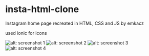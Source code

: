# insta-html-clone
 Instagram home page recreated in HTML, CSS and JS by emkacz
 
used ionic for icons

<img src="https://imgur.com/KqeVkQ7" alt="alt: screenshot 1"/>

<img src="https://imgur.com/Gk3kbYT" alt="alt: screenshot 2"/>

<img src="https://imgur.com/1dCYKw8" alt="alt: screenshot 3"/>

<img src="https://imgur.com/R3YAluH" alt="alt: screenshot 4"/>